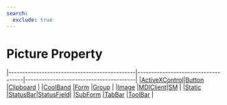 ```yaml
---
search:
  exclude: true
---
```


<h1 class="heading"><span class="name">Picture Property</span></h1>

|----------------------------------------------|------------------------------------|----------------------------------------|
|[ActiveXControl](../objects/activexcontrol.md)|[Button](../objects/button.md)      |[Clipboard](../objects/clipboard.md)    |
|[CoolBand](../objects/coolband.md)            |[Form](../objects/form.md)          |[Group](../objects/group.md)            |
|[Image](../objects/image.md)                  |[MDIClient](../objects/mdiclient.md)|[SM](../objects/sm.md)                  |
|[Static](../objects/static.md)                |[StatusBar](../objects/statusbar.md)|[StatusField](../objects/statusfield.md)|
|[SubForm](../objects/subform.md)              |[TabBar](../objects/tabbar.md)      |[ToolBar](../objects/toolbar.md)        |
